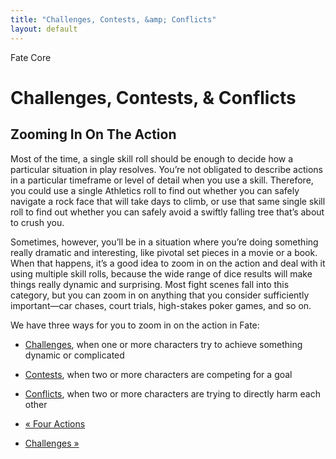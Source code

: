```yaml
---
title: "Challenges, Contests, &amp; Conflicts"
layout: default
---
```

    
Fate Core

#  Challenges, Contests, &amp; Conflicts

## Zooming In On The Action

Most of the time, a single skill roll should be enough to decide how a
particular situation in play resolves. You’re not obligated to describe
actions in a particular timeframe or level of detail when you use a skill.
Therefore, you could use a single Athletics roll to find out whether you can
safely navigate a rock face that will take days to climb, or use that same
single skill roll to find out whether you can safely avoid a swiftly falling
tree that’s about to crush you.

Sometimes, however, you’ll be in a situation where you’re doing something
really dramatic and interesting, like pivotal set pieces in a movie or a book.
When that happens, it’s a good idea to zoom in on the action and deal with it
using multiple skill rolls, because the wide range of dice results will make
things really dynamic and surprising. Most fight scenes fall into this
category, but you can zoom in on anything that you consider sufficiently
important—car chases, court trials, high-stakes poker games, and so on.

We have three ways for you to zoom in on the action in Fate:

  * [Challenges](../../fate-core/challenges), when one or more characters try to achieve something dynamic or complicated
  * [Contests](../../fate-core/contests), when two or more characters are competing for a goal
  * [Conflicts](../../fate-core/conflicts), when two or more characters are trying to directly harm each other

  * [« Four Actions](/fate-core/four-actions)
  * [Challenges »](/fate-core/challenges)

